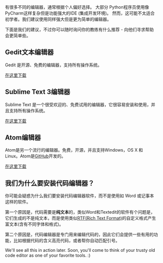 有很多不同的编辑器，通常根据个人偏好选择。 大部分 Python程序员使用像 PyCharm这样复杂但是功能强大的IDE (集成开发环境)。 然而，这可能不太适合初学者。我们建议使用同样强大但是更为简单的编辑器。

下面是我们的建议，不过你可以随时询问你的教练有什么推荐 - 向他们寻求帮助会更简单些。

## Gedit文本编辑器

Gedit 是开源、免费的编辑器，支持所有操作系统。

[在这里下载](https://wiki.gnome.org/Apps/Gedit#Download)

## Sublime Text 3编辑器

Sublime Text 是一个很受欢迎的、免费试用的编辑器，它很容易安装和使用，并且支持所有操作系统。

[在这里下载](https://www.sublimetext.com/3)

## Atom编辑器

Atom是另一个流行的编辑器。免费，开源，并且支持Windows，OS X 和 Linux。Atom是[GitHub](https://github.com/)开发的。

[在这里下载](https://atom.io/)

## 我们为什么要安装代码编辑器？

你可能会疑惑为什么我们要安装代码编辑器软件，而不是使用如 Word 或记事本这样的软件。

第一个原因是，代码需要是**纯文本**的，类似Word和Textedit的软件有个问题是，它们生成的不是纯文本，而是使用类似[RTF(Rich Text Format)](https://en.wikipedia.org/wiki/Rich_Text_Format)的自定义格式产生富文本(含有不同字体和格式)。

第二个原因是，代码编辑器是专门用来编辑代码的，因此它们会提供一些有用的功能，比如根据代码的含义高亮代码，或者帮你自动匹配引号。

We'll see all this in action later. Soon, you'll come to think of your trusty old code editor as one of your favorite tools. :)